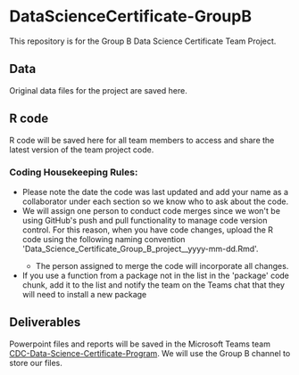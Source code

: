 # DataScienceCertificate-GroupB
This repository is for the Group B Data Science Certificate Team Project.

## Data
Original data files for the project are saved here.

## R code
R code will be saved here for all team members to access and share the latest version of the team project code. 

### Coding Housekeeping Rules:
* Please note the date the code was last updated and add your name as a collaborator under each section so we know who to ask about the code.
* We will assign one person to conduct code merges since we won't be using GitHub's push and pull functionality to manage code version control. For this reason, when you have code changes, upload the R code using the following naming convention 'Data_Science_Certificate_Group_B_project_<initials>_yyyy-mm-dd.Rmd'. 
    + The person assigned to merge the code will incorporate all changes. 
* If you use a function from a package not in the list in the 'package' code chunk, add it to the list and notify the team on the Teams chat that they will need to install a new package

## Deliverables
Powerpoint files and reports will be saved in the Microsoft Teams team [CDC-Data-Science-Certificate-Program](https://teams.microsoft.com/l/team/19%3a58d5a60b6efb4e07bf0048c16754b157%40thread.tacv2/conversations?groupId=769c0a8b-507c-4225-a2f1-0e2dd62d0c8e&tenantId=9ce70869-60db-44fd-abe8-d2767077fc8f). We will use the Group B channel to store our files.
